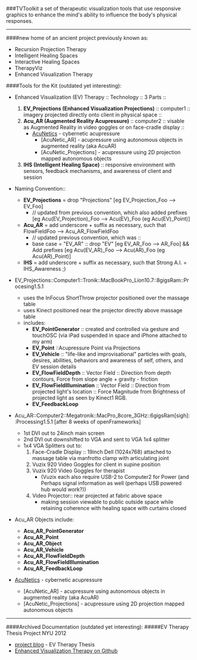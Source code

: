 ###TVToolkit
a set of therapeutic visualization tools that use responsive graphics to enhance the mind's ability to influence the body's physical responses.

________________________


####new home of an ancient project previously known as:
- Recursion Projection Therapy
- Intelligent Healing Spaces
- Interactive Healing Spaces
- TherapyViz
- Enhanced Visualization Therapy

####Tools for the Kit (outdated yet interesting):
- Enhanced Visualization (EV) Therapy :: Technology :: 3 Parts :: 
	1. **EV_Projections (Enhanced Visualization Projections)** :: computer1 :: imagery projected directly onto client in physical space :: 
    2. **Acu_AR (Augmented Reality Acupressure)** :: computer2 :: visable as Augmented Reality in video goggles or on face-cradle display :: 
    	- [AcuNetics] - cybernetic acupressure
			- [AcuNetic_AR] - acupressure using autonomous objects in augmented reality (aka AcuAR)
			- [AcuNetic_Projections] - acupressure using 2D projection mapped autonomous objects
    3. **IHS (Intelligent Healing Space)**  :: responsive environment with sensors, feedback mechanisms, and awareness of client and session
- Naming Convention::
	- **EV_Projections** = drop "Projections" [eg EV_Projection_Foo --> EV_Foo] 
		- // updated from previous convention, which also added prefixes [eg Acu(EV_Projection)_Foo --> Acu(EV)_Foo (eg Acu(EV)_Point)]
    - **Acu_AR** = add underscore + suffix as necessary, such that FlowFieldFoo --> Acu_AR_FlowFieldFoo
        - // updated previous convention, which was :: 
        - base case = "EV_AR" :: drop "EV" [eg EV_AR_Foo --> AR_Foo] && Add prefixes [eg Acu(EV_AR)_Foo --> Acu(AR)_Foo (eg Acu(AR)_Point)]
    - **IHS** = add underscore + suffix as necessary, such that Strong A.I. = IHS_Awareness ;)

- EV_Projections::Computer1::Tronik::MacBookPro_Lion10.7::8gigsRam::Procesing1.5.1
    - uses the InFocus ShortThrow projector positioned over the massage table
    - uses Kinect positioned near the projector directly above massage table
    - includes:  
    	- **EV_PointGenerator** :: created and controlled via gesture and touchOSC (via iPad suspended in space and iPhone attached to my arm)
       	- **EV_Point** ::Acupressure Point via Projections
       	- **EV_Vehicle** :: "life-like and improvisational" particles with goals, desires, abilities, behaviors and awareness of self, others, and EV session details
       	- **EV_FlowFieldDepth** :: Vector Field :: Direction from depth contours, Force from slope angle + gravity - friction
       	- **EV_FlowFieldIllumination** :: Vector Field :: Direction from projected light's location :: Force Magnitude from Brightness of projected light as seen by Kinect1 RGB.
       	- **EV_FeedbackLoop**
- Acu_AR::Computer2::Megatronik::MacPro_8core_3GHz::6gigsRam[sigh]::Processing1.5.1 [after 8 weeks of openFrameworks]
	- 1st DVI out to 24inch main screen
    - 2nd DVI out downshifted to VGA and sent to VGA 1x4 splitter
    - 1x4 VGA Splitters out to:
    	1. Face-Cradle Display :: 19inch Dell (1024x768) attached to massage table via manfrotto clamp with articulating joint
        2. Vuzix 920 Video Goggles for client in supine position
        3. Vuzix 920 Video Goggles for therapist
        	- (Vuzix each also require USB-2 to Computer2 for Power (and Perhaps signal information as well (perhaps USB powered hub would work?))
        4. Video Projector:: rear projected at fabric above space
         	- making session viewable to public outside space while retaining coherence with healing space with curtains closed
- Acu_AR Objects include:
	- **Acu_AR_PointGenerator**
    - **Acu_AR_Point**
    - **Acu_AR_Object**
    - **Acu_AR_Vehicle**
    - **Acu_AR_FlowFieldDepth**
    - **Acu_AR_FlowFieldIllumination**
    - **Acu_AR_FeedbackLoop**

- [AcuNetics] - cybernetic acupressure
	- [AcuNetic_AR] - acupressure using autonomous objects in augmented reality (aka AcuAR)
	- [AcuNetic_Projections] - acupressure using 2D projection mapped autonomous objects

_____________________________

####Archived Documentation (outdated yet interesting):
#####EV Therapy Thesis Project NYU 2012
- [project blog] - EV Therapy Thesis
- [Enhanced Visualization Therapy on Github]





[AcuNetics]:http://itp.nyu.edu/~js5346/jayblog/2012/04/29/acunetics-cybernetic-acupressure/
[project blog]:http://itp.nyu.edu/~js5346/jayblog/ITP/nyu-thesis/
[Enhanced Visualization Therapy on Github]:https://github.com/jayjaycody/EnhancedVisualizationTherapy


